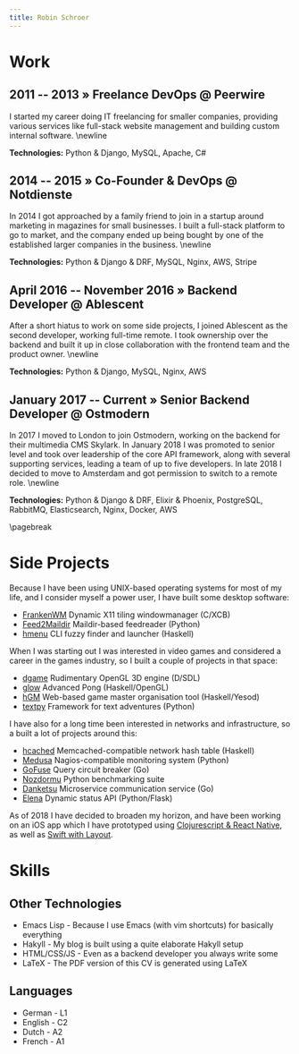 ```yaml
---
title: Robin Schroer
---
```


# Work

## 2011 -- 2013 » Freelance DevOps @ Peerwire

I started my career doing IT freelancing for smaller companies, providing
various services like full-stack website management and building custom internal
software. \newline

**Technologies:** Python & Django, MySQL, Apache, C#

## 2014 -- 2015 » Co-Founder & DevOps @ Notdienste

In 2014 I got approached by a family friend to join in a startup around
marketing in magazines for small businesses. I built a full-stack platform to go
to market, and the company ended up being bought by one of the established
larger companies in the business. \newline

**Technologies:** Python & Django & DRF, MySQL, Nginx, AWS, Stripe

## April 2016 -- November 2016 » Backend Developer @ Ablescent

After a short hiatus to work on some side projects, I joined Ablescent as the
second developer, working full-time remote. I took ownership over the backend
and built it up in close collaboration with the frontend team and the product
owner. \newline

**Technologies:** Python & Django, MySQL, Nginx, AWS

## January 2017 -- Current » Senior Backend Developer @ Ostmodern

In 2017 I moved to London to join Ostmodern, working on the backend for their
multimedia CMS Skylark. In January 2018 I was promoted to senior level and took
over leadership of the core API framework, along with several supporting
services, leading a team of up to five developers. In late 2018 I decided to
move to Amsterdam and got permission to switch to a remote role. \newline

**Technologies:** Python & Django & DRF, Elixir & Phoenix, PostgreSQL, RabbitMQ,
Elasticsearch, Nginx, Docker, AWS

\pagebreak

# Side Projects

Because I have been using UNIX-based operating systems for most of my life, and
I consider myself a power user, I have built some desktop software:

- [FrankenWM](https://github.com/sulami/frankenwm) Dynamic X11 tiling windowmanager (C/XCB)
- [Feed2Maildir](https://github.com/sulami/feed2maildir) Maildir-based feedreader (Python)
- [hmenu](https://github.com/sulami/hmenu) CLI fuzzy finder and launcher (Haskell)

When I was starting out I was interested in video games and considered a career
in the games industry, so I built a couple of projects in that space:

- [dgame](https://github.com/sulami/dgame) Rudimentary OpenGL 3D engine (D/SDL)
- [glow](https://github.com/sulami/glow) Advanced Pong (Haskell/OpenGL)
- [hGM](https://github.com/sulami/hgm) Web-based game master organisation tool (Haskell/Yesod)
- [textpy](https://github.com/sulami/textpy) Framework for text adventures (Python)

I have also for a long time been interested in networks and infrastructure, so a
built a lot of projects around this:

- [hcached](https://github.com/sulami/hcached) Memcached-compatible network hash table (Haskell)
- [Medusa](https://github.com/sulami/medusa) Nagios-compatible monitoring system (Python)
- [GoFuse](https://github.com/sulami/gofuse) Query circuit breaker (Go)
- [Nozdormu](https://github.com/sulami/nozdormu) Python benchmarking suite
- [Danketsu](https://github.com/sulami/danketsu) Microservice communication service (Go)
- [Elena](https://github.com/sulami/elena) Dynamic status API (Python/Flask)

As of 2018 I have decided to broaden my horizon, and have been working on an iOS
app which I have prototyped using [Clojurescript & React
Native](https://github.com/sulami/above-the-horizon), as well as
[Swift with Layout](https://github.com/sulami/above-the-horizon-layout).

# Skills

## Other Technologies

- Emacs Lisp - Because I use Emacs (with vim shortcuts) for basically everything
- Hakyll - My blog is built using a quite elaborate Hakyll setup
- HTML/CSS/JS - Even as a backend developer you always write some
- LaTeX - The PDF version of this CV is generated using LaTeX

## Languages

- German - L1
- English - C2
- Dutch - A2
- French - A1
